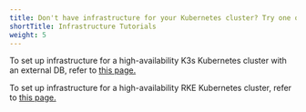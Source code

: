 ```yaml
---
title: Don't have infrastructure for your Kubernetes cluster? Try one of these tutorials.
shortTitle: Infrastructure Tutorials
weight: 5
---
```


To set up infrastructure for a high-availability K3s Kubernetes cluster with an external DB, refer to [this page.](https://rancher.com/docs/rancher/v2.6/en/installation/resources/k8s-tutorials/infrastructure-tutorials/infra-for-ha-with-external-db/)


To set up infrastructure for a high-availability RKE Kubernetes cluster, refer to [this page.](https://rancher.com/docs/rancher/v2.6/en/installation/resources/k8s-tutorials/infrastructure-tutorials/infra-for-ha/)
